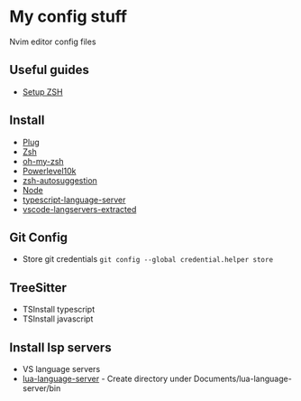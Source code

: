 # My config stuff
Nvim editor config files

## Useful guides
- [Setup ZSH](https://medium.com/@satriajanaka09/setup-zsh-oh-my-zsh-powerlevel10k-on-ubuntu-20-04-c4a4052508fd)

## Install
- [Plug](https://github.com/junegunn/vim-plug)
- [Zsh](https://github.com/ohmyzsh/ohmyzsh/wiki/Installing-ZSH)
- [oh-my-zsh](https://github.com/ohmyzsh/ohmyzsh)
- [Powerlevel10k](https://github.com/romkatv/powerlevel10k)
- [zsh-autosuggestion](https://github.com/zsh-users/zsh-autosuggestions/blob/master/INSTALL.md)
- [Node](https://www.stewright.me/2022/01/tutorial-install-nodejs-16-on-ubuntu-20-04/)
- [typescript-language-server](https://www.npmjs.com/package/typescript-language-server)
- [vscode-langservers-extracted](https://github.com/hrsh7th/vscode-langservers-extracted)

## Git Config
- Store git credentials `git config --global credential.helper store`

## TreeSitter
- TSInstall typescript
- TSInstall javascript

## Install lsp servers
- VS language servers
- [lua-language-server](https://github.com/sumneko/lua-language-server) - Create directory under Documents/lua-language-server/bin
